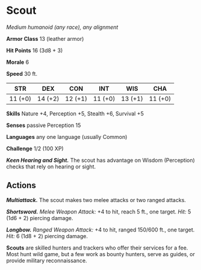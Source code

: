 
# Scout

*Medium humanoid (any race), any alignment*

**Armor Class** 13 (leather armor)

**Hit Points** 16 (3d8 + 3)

**Morale** 6

**Speed** 30 ft.

| STR     | DEX     | CON     | INT     | WIS     | CHA     |
|---------|---------|---------|---------|---------|---------|
| 11 (+0) | 14 (+2) | 12 (+1) | 11 (+0) | 13 (+1) | 11 (+0) |

**Skills** Nature +4, Perception +5, Stealth +6, Survival +5

**Senses** passive Perception 15

**Languages** any one language (usually Common)

**Challenge** 1/2 (100 XP)

***Keen Hearing and Sight.*** The scout has advantage on Wisdom (Perception) checks that rely on hearing or sight.

## Actions

***Multiattack.*** The scout makes two melee attacks or two ranged attacks.

***Shortsword.*** *Melee Weapon Attack:* +4 to hit, reach 5 ft., one target. *Hit:* 5 (1d6 + 2) piercing damage.

***Longbow.*** *Ranged Weapon Attack:* +4 to hit, ranged 150/600 ft., one target. *Hit:* 6 (1d8 + 2) piercing damage.

**Scouts** are skilled hunters and trackers who offer their services for a fee. Most hunt wild game, but a few work as bounty hunters, serve as guides, or provide military reconnaissance.
